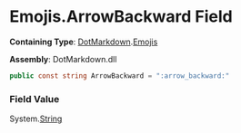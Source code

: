 # Emojis\.ArrowBackward Field

**Containing Type**: [DotMarkdown](../../README.md)\.[Emojis](../README.md)

**Assembly**: DotMarkdown\.dll

```csharp
public const string ArrowBackward = ":arrow_backward:"
```

### Field Value

System\.[String](https://docs.microsoft.com/en-us/dotnet/api/system.string)